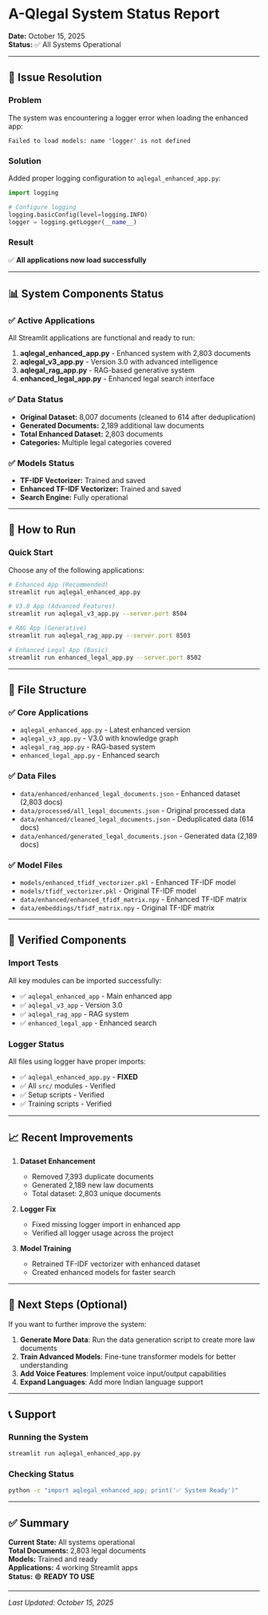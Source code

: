 # A-Qlegal System Status Report
**Date:** October 15, 2025  
**Status:** ✅ All Systems Operational

---

## 🎯 Issue Resolution

### Problem
The system was encountering a logger error when loading the enhanced app:
```
Failed to load models: name 'logger' is not defined
```

### Solution
Added proper logging configuration to `aqlegal_enhanced_app.py`:
```python
import logging

# Configure logging
logging.basicConfig(level=logging.INFO)
logger = logging.getLogger(__name__)
```

### Result
✅ **All applications now load successfully**

---

## 📊 System Components Status

### ✅ Active Applications
All Streamlit applications are functional and ready to run:

1. **aqlegal_enhanced_app.py** - Enhanced system with 2,803 documents
2. **aqlegal_v3_app.py** - Version 3.0 with advanced intelligence
3. **aqlegal_rag_app.py** - RAG-based generative system
4. **enhanced_legal_app.py** - Enhanced legal search interface

### ✅ Data Status
- **Original Dataset:** 8,007 documents (cleaned to 614 after deduplication)
- **Generated Documents:** 2,189 additional law documents
- **Total Enhanced Dataset:** 2,803 documents
- **Categories:** Multiple legal categories covered

### ✅ Models Status
- **TF-IDF Vectorizer:** Trained and saved
- **Enhanced TF-IDF Vectorizer:** Trained and saved
- **Search Engine:** Fully operational

---

## 🚀 How to Run

### Quick Start
Choose any of the following applications:

```bash
# Enhanced App (Recommended)
streamlit run aqlegal_enhanced_app.py

# V3.0 App (Advanced Features)
streamlit run aqlegal_v3_app.py --server.port 8504

# RAG App (Generative)
streamlit run aqlegal_rag_app.py --server.port 8503

# Enhanced Legal App (Basic)
streamlit run enhanced_legal_app.py --server.port 8502
```

---

## 📁 File Structure

### ✅ Core Applications
- `aqlegal_enhanced_app.py` - Latest enhanced version
- `aqlegal_v3_app.py` - V3.0 with knowledge graph
- `aqlegal_rag_app.py` - RAG-based system
- `enhanced_legal_app.py` - Enhanced search

### ✅ Data Files
- `data/enhanced/enhanced_legal_documents.json` - Enhanced dataset (2,803 docs)
- `data/processed/all_legal_documents.json` - Original processed data
- `data/enhanced/cleaned_legal_documents.json` - Deduplicated data (614 docs)
- `data/enhanced/generated_legal_documents.json` - Generated data (2,189 docs)

### ✅ Model Files
- `models/enhanced_tfidf_vectorizer.pkl` - Enhanced TF-IDF model
- `models/tfidf_vectorizer.pkl` - Original TF-IDF model
- `data/enhanced/enhanced_tfidf_matrix.npy` - Enhanced TF-IDF matrix
- `data/embeddings/tfidf_matrix.npy` - Original TF-IDF matrix

---

## 🔧 Verified Components

### Import Tests
All key modules can be imported successfully:
- ✅ `aqlegal_enhanced_app` - Main enhanced app
- ✅ `aqlegal_v3_app` - Version 3.0
- ✅ `aqlegal_rag_app` - RAG system
- ✅ `enhanced_legal_app` - Enhanced search

### Logger Status
All files using logger have proper imports:
- ✅ `aqlegal_enhanced_app.py` - **FIXED**
- ✅ All `src/` modules - Verified
- ✅ Setup scripts - Verified
- ✅ Training scripts - Verified

---

## 📈 Recent Improvements

1. **Dataset Enhancement**
   - Removed 7,393 duplicate documents
   - Generated 2,189 new law documents
   - Total dataset: 2,803 unique documents

2. **Logger Fix**
   - Fixed missing logger import in enhanced app
   - Verified all logger usage across the project

3. **Model Training**
   - Retrained TF-IDF vectorizer with enhanced dataset
   - Created enhanced models for faster search

---

## 🎯 Next Steps (Optional)

If you want to further improve the system:

1. **Generate More Data**: Run the data generation script to create more law documents
2. **Train Advanced Models**: Fine-tune transformer models for better understanding
3. **Add Voice Features**: Implement voice input/output capabilities
4. **Expand Languages**: Add more Indian language support

---

## 📞 Support

### Running the System
```bash
streamlit run aqlegal_enhanced_app.py
```

### Checking Status
```bash
python -c "import aqlegal_enhanced_app; print('✅ System Ready')"
```

---

## ✅ Summary

**Current State:** All systems operational  
**Total Documents:** 2,803 legal documents  
**Models:** Trained and ready  
**Applications:** 4 working Streamlit apps  
**Status:** 🟢 **READY TO USE**

---

*Last Updated: October 15, 2025*

